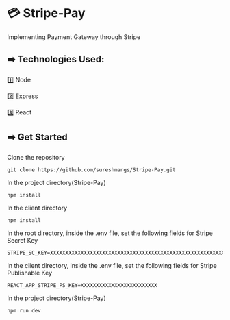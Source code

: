 # :credit_card: Stripe-Pay

Implementing Payment Gateway through Stripe

## :arrow_right: Technologies Used:

:one: Node

:two: Express

:three: React 

## :arrow_right: Get Started

Clone the repository

`git clone https://github.com/sureshmangs/Stripe-Pay.git`

In the project directory(Stripe-Pay)

`npm install`

In the client directory

`npm install`

In the root directory, inside the .env file, set the following fields for Stripe Secret Key
```
STRIPE_SC_KEY=XXXXXXXXXXXXXXXXXXXXXXXXXXXXXXXXXXXXXXXXXXXXXXXXXXXXXXXXX
```

In the client directory, inside the .env file, set the following fields for Stripe Publishable Key
```
REACT_APP_STRIPE_PS_KEY=XXXXXXXXXXXXXXXXXXXXXXXXX
```

In the project directory(Stripe-Pay)

`npm run dev`

